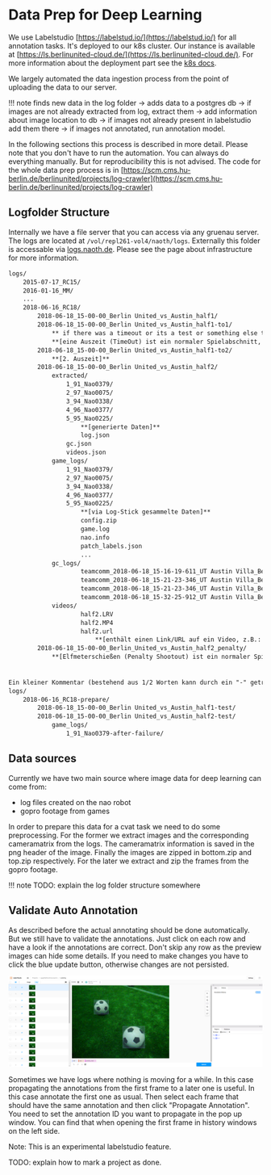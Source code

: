 # Data Prep for Deep Learning
We use Labelstudio [https://labelstud.io/](https://labelstud.io/) for all annotation tasks. It's deployed to our k8s cluster. Our instance is available at [https://ls.berlinunited-cloud.de/](https://ls.berlinunited-cloud.de/). For more information about the deployment part see the [k8s docs](../../naoth_tools/k8s.md).

We largely automated the data ingestion process from the point of uploading the data to our server.

!!! note
    finds new data in the log folder -> adds data to a postgres db -> if images are not already extracted from log, extract them -> add information about image location to db -> if images not already present in labelstudio add them there -> if images not annotated, run annotation model.

In the following sections this process is described in more detail. Please note that you don't have to run the automation. You can always do everything manually. But for reproducibility this is not advised. The code for the whole data prep process is in [https://scm.cms.hu-berlin.de/berlinunited/projects/log-crawler](https://scm.cms.hu-berlin.de/berlinunited/projects/log-crawler)


## Logfolder Structure
Internally we have a file server that you can access via any gruenau server. The logs are located at `/vol/repl261-vol4/naoth/logs`. Externally this folder is accessable via [logs.naoth.de](logs.naoth.de). Please see the page about infrastructure for more information.

```txt 
logs/
    2015-07-17_RC15/
    2016-01-16_MM/
    ...
    2018-06-16_RC18/
        2018-06-18_15-00-00_Berlin United_vs_Austin_half1/
        2018-06-18_15-00-00_Berlin United_vs_Austin_half1-to1/
            ** if there was a timeout or its a test or something else the comment of the game should be part of the halftime string. that way game_name.split("_")[5] is the name of the game part
            **[eine Auszeit (TimeOut) ist ein normaler Spielabschnitt, entsprechend enthält er alle Daten wie eine normale Halbzeit]**
        2018-06-18_15-00-00_Berlin United_vs_Austin_half1-to2/
            **[2. Auszeit]**
        2018-06-18_15-00-00_Berlin United_vs_Austin_half2/
            extracted/
                1_91_Nao0379/
                2_97_Nao0075/
                3_94_Nao0338/
                4_96_Nao0377/
                5_95_Nao0225/
                    **[generierte Daten]**
                    log.json
                gc.json
                videos.json
            game_logs/
                1_91_Nao0379/
                2_97_Nao0075/
                3_94_Nao0338/
                4_96_Nao0377/
                5_95_Nao0225/
                    **[via Log-Stick gesammelte Daten]**
                    config.zip
                    game.log
                    nao.info
                    patch_labels.json  
                    ...
            gc_logs/
                    teamcomm_2018-06-18_15-16-19-611_UT Austin Villa_Berlin United_2ndHalf_initial.log
                    teamcomm_2018-06-18_15-21-23-346_UT Austin Villa_Berlin United_2ndHalf.log
                    teamcomm_2018-06-18_15-21-23-346_UT Austin Villa_Berlin United_2ndHalf.log.gtc.json
                    teamcomm_2018-06-18_15-32-25-912_UT Austin Villa_Berlin United_2ndHalf_finished.log
            videos/
                    half2.LRV
                    half2.MP4
                    half2.url
                        **[enthält einen Link/URL auf ein Video, z.B.: https://www.youtube.com/watch?v=0R39kqXO_KE]**
        2018-06-18_15-00-00_Berlin_United_vs_Austin_half2_penalty/
            **[Elfmeterschießen (Penalty Shootout) ist ein normaler Spielabschnitt, entsprechend enthält er alle Daten wie eine normale Halbzeit]**


Ein kleiner Kommentar (bestehend aus 1/2 Worten kann durch ein "-" getrennt an das Event, das Spiel oder den Log-Ordner angehängt werden:
logs/
    2018-06-16_RC18-prepare/
        2018-06-18_15-00-00_Berlin United_vs_Austin_half1-test/
        2018-06-18_15-00-00_Berlin United_vs_Austin_half2-test/
            game_logs/
                1_91_Nao0379-after-failure/
```


## Data sources
Currently we have two main source where image data for deep learning can come from:
- log files created on the nao robot
- gopro footage from games

In order to prepare this data for a cvat task we need to do some preprocessing. For the former we extract images and the
corresponding cameramatrix from the logs. The cameramatrix information is saved  in the png header of the image. 
Finally the images are zipped in bottom.zip and top.zip respectively. For the later  we extract and zip the frames from
the gopro footage.

!!! note
    TODO: explain the log folder structure somewhere

## Validate Auto Annotation
As described before the actual annotating should be done automatically. But we still have to validate the annotations. Just click on each row and have a look if the annotations are correct. Don't skip any row as the preview images can hide some details. If you need to make changes you have to click the blue update button, otherwise changes are not persisted.

![labelstudio_annotation_overview](./img/labelstudio_annotation_overview.png)

Sometimes we have logs where nothing is moving for a while. In this case propagating the annotations from the first frame to a later one is useful. In this case annotate the first one as usual. Then select each frame that should have the same annotation and then click "Propagate Annotation". You need to set the annotation ID you want to propagate in the pop up window. You can find that when opening the first frame in history windows on the left side.

Note: This is an experimental labelstudio feature.

TODO: explain how to mark a project as done.